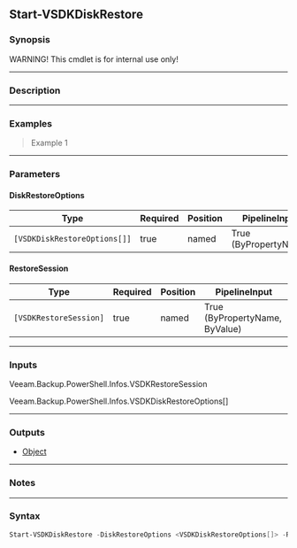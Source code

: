 Start-VSDKDiskRestore
---------------------

### Synopsis
WARNING! This cmdlet is for internal use only!

---

### Description

---

### Examples
> Example 1

---

### Parameters
#### **DiskRestoreOptions**

|Type                        |Required|Position|PipelineInput        |
|----------------------------|--------|--------|---------------------|
|`[VSDKDiskRestoreOptions[]]`|true    |named   |True (ByPropertyName)|

#### **RestoreSession**

|Type                  |Required|Position|PipelineInput                 |
|----------------------|--------|--------|------------------------------|
|`[VSDKRestoreSession]`|true    |named   |True (ByPropertyName, ByValue)|

---

### Inputs
Veeam.Backup.PowerShell.Infos.VSDKRestoreSession

Veeam.Backup.PowerShell.Infos.VSDKDiskRestoreOptions[]

---

### Outputs
* [Object](https://learn.microsoft.com/en-us/dotnet/api/System.Object)

---

### Notes

---

### Syntax
```PowerShell
Start-VSDKDiskRestore -DiskRestoreOptions <VSDKDiskRestoreOptions[]> -RestoreSession <VSDKRestoreSession> [<CommonParameters>]
```
